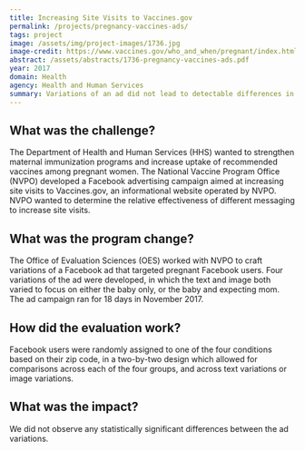 ```yaml
---
title: Increasing Site Visits to Vaccines.gov
permalink: /projects/pregnancy-vaccines-ads/
tags: project  
image: /assets/img/project-images/1736.jpg
image-credit: https://www.vaccines.gov/who_and_when/pregnant/index.html
abstract: /assets/abstracts/1736-pregnancy-vaccines-ads.pdf
year: 2017
domain: Health
agency: Health and Human Services
summary: Variations of an ad did not lead to detectable differences in site visits. 
---
```

## What was the challenge?

The Department of Health and Human Services (HHS) wanted to strengthen maternal immunization programs and increase uptake of recommended vaccines among pregnant women. The National Vaccine Program Office (NVPO) developed a Facebook advertising campaign aimed at increasing site visits to Vaccines.gov, an informational website operated by NVPO. NVPO wanted to determine the relative effectiveness of different messaging to increase site visits.

## What was the program change?

The Office of Evaluation Sciences (OES) worked with NVPO to craft variations of a Facebook ad that targeted pregnant Facebook users. Four variations of the ad were developed, in which the text and image both varied to focus on either the baby only, or the baby and expecting mom. The ad campaign ran for 18 days in November 2017. 

## How did the evaluation work?

Facebook users were randomly assigned to one of the four conditions based on their zip code, in a two-by-two design which allowed for comparisons across each of the four groups, and across text variations or image variations.

## What was the impact?

We did not observe any statistically significant differences between the ad variations. 
